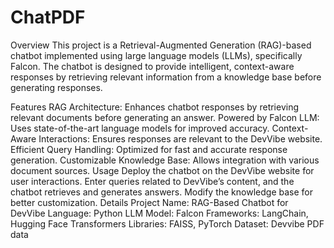 # ChatPDF
Overview
This project is a Retrieval-Augmented Generation (RAG)-based chatbot implemented using large language models (LLMs), specifically Falcon. The chatbot is designed to provide intelligent, context-aware responses by retrieving relevant information from a knowledge base before generating responses.

Features
RAG Architecture: Enhances chatbot responses by retrieving relevant documents before generating an answer.
Powered by Falcon LLM: Uses state-of-the-art language models for improved accuracy.
Context-Aware Interactions: Ensures responses are relevant to the DevVibe website.
Efficient Query Handling: Optimized for fast and accurate response generation.
Customizable Knowledge Base: Allows integration with various document sources.
Usage
Deploy the chatbot on the DevVibe website for user interactions.
Enter queries related to DevVibe’s content, and the chatbot retrieves and generates answers.
Modify the knowledge base for better customization.
Details
Project Name: RAG-Based Chatbot for DevVibe
Language: Python
LLM Model: Falcon
Frameworks: LangChain, Hugging Face Transformers
Libraries: FAISS, PyTorch
Dataset: Devvibe PDF data
